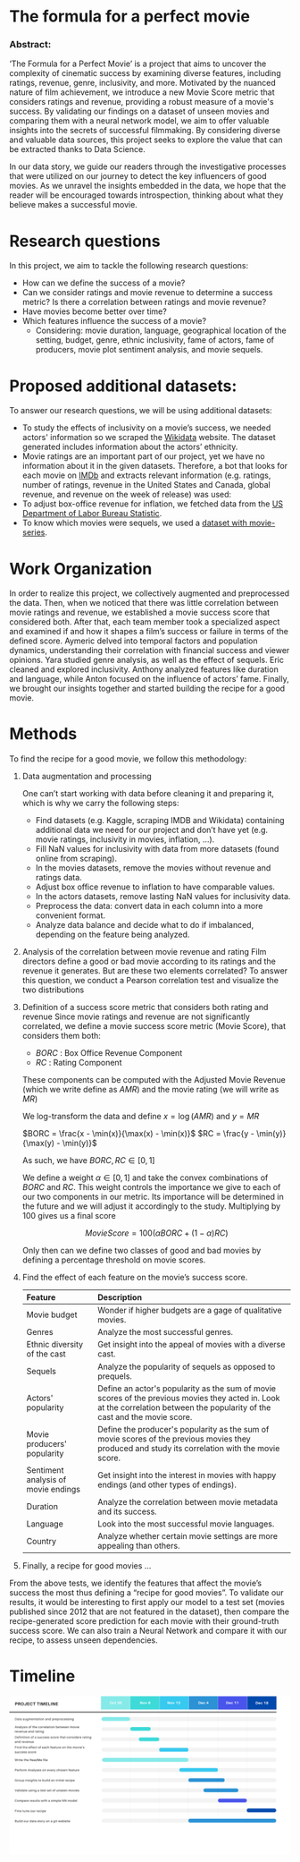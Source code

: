 # The formula for a perfect movie

### Abstract:
‘The Formula for a Perfect Movie’ is a project that aims to uncover the complexity of cinematic success by examining diverse features, including ratings, revenue, genre, inclusivity, and more. Motivated by the nuanced nature of film achievement, we introduce a new Movie Score metric that considers ratings and revenue, providing a robust measure of a movie's success. By validating our findings on a dataset of unseen movies and comparing them with a neural network model, we aim to offer valuable insights into the secrets of successful filmmaking. By considering diverse and valuable data sources, this project seeks to explore the value that can be extracted thanks to Data Science. 

In our data story, we guide our readers through the investigative processes that were utilized on our journey to detect the key influencers of good movies. As we unravel the insights embedded in the data, we hope that the reader will be encouraged towards introspection, thinking about what they believe makes a successful movie.

# Research questions

In this project, we aim to tackle the following research questions:

* How can we define the success of a movie?
* Can we consider ratings and movie revenue to determine a success metric? Is there a correlation between ratings and
  movie revenue?
* Have movies become better over time?
* Which features influence the success of a movie?
    * Considering: movie duration, language, geographical location of the setting, budget, genre, ethnic inclusivity,
      fame of actors, fame of producers, movie plot sentiment analysis, and movie sequels.

# Proposed additional datasets:

To answer our research questions, we will be using additional datasets:

* To study the effects of inclusivity on a movie’s success, we needed actors' information so we scraped
  the [Wikidata](https://query.wikidata.org/sparql)
  website. The dataset generated includes information about the actors’ ethnicity.
* Movie ratings are an important part of our project, yet we have no information about it in the given datasets.
  Therefore, a bot that looks for each movie on [IMDb](https://www.imdb.com) and extracts relevant information (e.g.
  ratings, number of ratings,
  revenue in the United States and Canada, global revenue, and revenue on the week of release) was used:
* To adjust box-office revenue for inflation, we fetched data from the [US Department of Labor Bureau
  Statistic](https://www.usinflationcalculator.com/inflation/consumer-price-index-and-annual-percent-changes-from-1913-to-2008/).
* To know which movies were sequels, we used a [dataset with movie-series](https://data.world/priyankad0993/sequels).

# Work Organization

In order to realize this project, we collectively augmented and preprocessed the data. Then, when we noticed that there
was little correlation between movie ratings and revenue, we established a movie success score that considered both.
After that, each team member took a specialized aspect and examined if and how it shapes a film’s success or failure in
terms of the defined score. Aymeric delved into temporal factors and population dynamics, understanding their
correlation with financial success and viewer opinions. Yara studied genre analysis, as well as the effect of sequels.
Eric cleaned and explored inclusivity. Anthony analyzed features like duration and language, while Anton focused on the influence of
actors’ fame. Finally, we brought our insights together and started building the recipe for a good movie. 


# Methods

To find the recipe for a good movie, we follow this methodology:

1) Data augmentation and processing

   One can’t start working with data before cleaning it and preparing it, which is why we carry the following steps:

   *  Find datasets (e.g. Kaggle, scraping IMDB and Wikidata) containing additional data we need for our project and
   don’t have yet (e.g. movie ratings, inclusivity in movies, inflation, …).
   *  Fill NaN values for inclusivity with data from more datasets (found online from scraping).
   *  In the movies datasets, remove the movies without revenue and ratings data.
   *  Adjust box office revenue to inflation to have comparable values.
   *  In the actors datasets, remove lasting NaN values for inclusivity data.
   *  Preprocess the data: convert data in each column into a more convenient format.
   *  Analyze data balance and decide what to do if imbalanced, depending on the feature being analyzed.

3) Analysis of the correlation between movie revenue and rating
   Film directors define a good or bad movie according to its ratings and the revenue it generates. But are these two
   elements correlated? To answer this question, we conduct a Pearson correlation test and visualize the two distributions

4) Definition of a success score metric that considers both rating and revenue
   Since movie ratings and revenue are not significantly correlated, we define a movie success score metric (Movie
   Score), that considers them both:

   - $BORC$    : Box Office Revenue Component
   - $RC$      : Rating Component

    These components can be computed with the Adjusted Movie Revenue (which we write define as $AMR$) and the movie rating (we will write as $MR$)
        
    We log-transform the data and define $x = \log(AMR)$ and $y = MR$

    $BORC = \frac{x - \min(x)}{\max(x) - \min(x)}$
    $RC = \frac{y - \min(y)}{\max(y) - \min(y)}$
    
    As such, we have $BORC, RC \in [0, 1]$
    
    We define a weight $\alpha \in [0, 1]$ and take the convex combinations of $BORC$ and $RC$. This weight controls the importance we give to each of our two components in our metric. Its importance will be determined in the future and we will adjust it accordingly to the study. Multiplying by 100 gives us a final score 
    
    $$Movie Score = 100\left(\alpha BORC + (1 - \alpha) RC \right)$$
    
    Only then can we define two classes of good and bad movies by defining a percentage threshold on movie scores.


4) Find the effect of each feature on the movie’s success score.

   | Feature                             | Description                                                                                                                                                                   |
      |:------------------------------------|:------------------------------------------------------------------------------------------------------------------------------------------------------------------------------|
   | Movie budget                        | Wonder if higher budgets are a gage of qualitative movies.                                                                                                                    |
   | Genres                              | Analyze the most successful genres.                                                                                                                                           |
   | Ethnic diversity of the cast        | Get insight into the appeal of movies with a diverse cast.                                                                                                                    |
   | Sequels                             | Analyze the popularity of sequels as opposed to prequels.                                                                                                                     |
   | Actors' popularity                  | Define an actor's popularity as the sum of movie scores of the previous movies they acted in. Look at the correlation between the popularity of the cast and the movie score. |
   | Movie producers' popularity         | Define the producer's popularity as the sum of movie scores of the previous movies they produced and study its correlation with the movie score.                              |
   | Sentiment analysis of movie endings | Get insight into the interest in movies with happy endings (and other types of endings).                                                                                      |
   | Duration                            | Analyze the correlation between movie metadata and its success.                                                                                                               |
   | Language                            | Look into the most successful movie languages.                                                                                                                                |
   | Country                             | Analyze whether certain movie settings are more appealing than others.                                                                                                        |


6) Finally, a recipe for good movies …

From the above tests, we identify the features that affect the movie’s success the most thus defining a “recipe for good
movies”. To validate our results, it would be interesting to first apply our model to a test set (movies published since
2012 that are not featured in the dataset), then compare the recipe-generated score prediction for each movie with their
ground-truth success score. We can also train a Neural Network and compare it with our recipe, to assess unseen
dependencies. 

# Timeline

![timeline](timeline.png)
